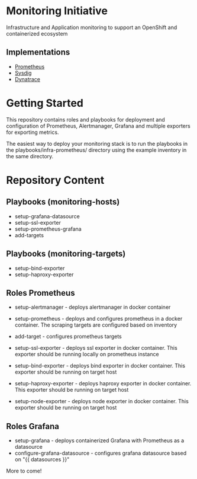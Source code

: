 Monitoring Initiative
======================

Infrastructure and Application monitoring to support an OpenShift and containerized ecosystem

## Implementations

* [Prometheus](prometheus)
* [Sysdig](sysdig)
* [Dynatrace](dynatrace)

Getting Started
===============

This repository contains roles and playbooks for deployment and configuration of Prometheus, Alertmanager, Grafana and multiple exporters for exporting metrics. 

The easiest way to deploy your monitoring stack is to run the playbooks in the playbooks/infra-prometheus/ directory using the example inventory in the same directory. 

Repository Content
==================
## Playbooks (monitoring-hosts)
* setup-grafana-datasource
* setup-ssl-exporter
* setup-prometheus-grafana
* add-targets

## Playbooks (monitoring-targets)
* setup-bind-exporter
* setup-haproxy-exporter



## Roles Prometheus
* setup-alertmanager - deploys alertmanager in docker container
* setup-prometheus - deploys and configures prometheus in a docker container. The scraping targets are configured based on inventory
* add-target - configures prometheus targets


* setup-ssl-exporter - deploys ssl exporter in docker container. This exporter should be running locally on prometheus instance
* setup-bind-exporter - deploys bind exporter in docker container. This exporter should be running on target host 
* setup-haproxy-exporter - deploys haproxy exporter in docker container. This exporter should be running on target host
* setup-node-exporter - deploys node exporter in docker container. This exporter should be running on target host

## Roles Grafana
* setup-grafana - deploys containerized Grafana with Prometheus as a datasource
* configure-grafana-datasource - configures grafana datasource based on "{{ datasources }}"

More to come! 
